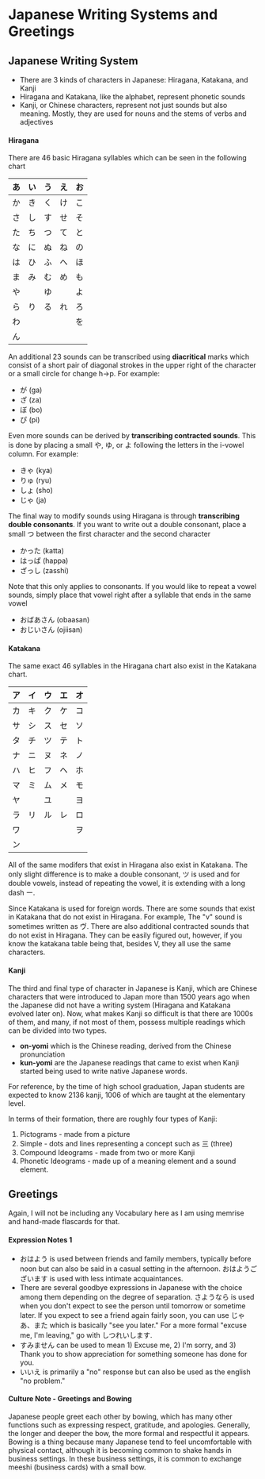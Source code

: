 # Japanese Writing Systems and Greetings

## Japanese Writing System

 - There are 3 kinds of characters in Japanese: Hiragana, Katakana, and Kanji
 - Hiragana and Katakana, like the alphabet, represent phonetic sounds
 - Kanji, or Chinese characters, represent not just sounds but also meaning. Mostly, they are used for nouns and the stems of verbs and adjectives

#### Hiragana

There are 46 basic Hiragana syllables which can be seen in the following chart

| **あ** | **い** | **う** | **え** | **お** |
|:------:|:------:|:------:|:------:|:------:|
|   か   |   き   |   く   |   け   |   こ   |
|   さ   |   し   |   す   |   せ   |   そ   |
|   た   |   ち   |   つ   |   て   |   と   |
|   な   |   に   |   ぬ   |   ね   |   の   |
|   は   |   ひ   |   ふ   |   へ   |   ほ   |
|   ま   |   み   |   む   |   め   |   も   |
|   や   |   　   |   ゆ   |   　   |   よ   |
|   ら   |   り   |   る   |   れ   |   ろ   |
|   わ   |   　   |   　   |   　   |   を   |
|   ん   |   　   |   　   |   　   |   　   |

An additional 23 sounds can be transcribed using **diacritical** marks which consist of a short pair of diagonal strokes in the upper right of the character or a small circle for change h->p. For example:
 * が (ga)
 * ざ (za)
 * ぼ (bo)
 * ぴ (pi)


Even more sounds can be derived by **transcribing contracted sounds**. This is done by placing a small や, ゆ, or よ following the letters in the i-vowel column. For example:

 * きゃ (kya)
 * りゅ (ryu)
 * しょ (sho)
 * じゃ (ja)

The final way to modify sounds using Hiragana is through **transcribing double consonants**. If you want to write out a double consonant, place a small つ between the first character and the second character

 * かった  (katta)
 * はっぱ  (happa)
 * ざっし  (zasshi)

Note that this only applies to consonants. If you would like to repeat a vowel sounds, simply place that vowel right after a syllable that ends in the same vowel

 * おばあさん   (obaasan)
 * おじいさん   (ojiisan)

#### Katakana

The same exact 46 syllables in the Hiragana chart also exist in the Katakana chart.

| **ア** | **イ** | **ウ** | **エ** | **オ** |
|:------:|:------:|:------:|:------:|:------:|
|   カ   |   キ   |   ク   |   ケ   |   コ   |
|   サ   |   シ   |   ス   |   セ   |   ソ   |
|   タ   |   チ   |   ツ   |   テ   |   ト   |
|   ナ   |   ニ   |   ヌ   |   ネ   |   ノ   |
|   ハ   |   ヒ   |   フ   |   ヘ   |   ホ   |
|   マ   |   ミ   |   ム   |   メ   |   モ   |
|   ヤ   |   　   |   ユ   |   　   |   ヨ   |
|   ラ   |   リ   |   ル   |   レ   |   ロ   |
|   ワ   |   　   |   　   |   　   |   ヲ   |
|   ン   |   　   |   　   |   　   |   　   |

All of the same modifers that exist in Hiragana also exist in Katakana. The only slight difference is to make a double consonant, ツ is used and for double vowels, instead of repeating the vowel, it is extending with a long dash ー.

Since Katakana is used for foreign words. There are some sounds that exist in Katakana that do not exist in Hiragana. For example, The "v" sound is sometimes written as ヴ. There are also additional contracted sounds that do not exist in Hiragana. They can be easily figured out, however, if you know the katakana table being that, besides V, they all use the same characters.

#### Kanji

The third and final type of character in Japanese is Kanji, which are Chinese characters that were introduced to Japan more than 1500 years ago when the Japanese did not have a writing system (Hiragana and Katakana evolved later on). Now, what makes Kanji so difficult is that there are 1000s of them, and many, if not most of them, possess multiple readings which can be divided into two types.

 - **on-yomi** which is the Chinese reading, derived from the Chinese pronunciation
 - **kun-yomi** are the Japanese readings that came to exist when Kanji started being used to write native Japanese words.

For reference, by the time of high school graduation, Japan students are expected to know 2136 kanji, 1006 of which are taught at the elementary level.

In terms of their formation, there are roughly four types of Kanji:

 1. Pictograms - made from a picture
 2. Simple - dots and lines representing a concept such as 三 (three)
 3. Compound Ideograms - made from two or more Kanji
 4. Phonetic Ideograms - made up of a meaning element and a sound element.


## Greetings

Again, I will not be including any Vocabulary here as I am using memrise and hand-made flascards for that.

#### Expression Notes 1

 - おはよう is used between friends and family members, typically before noon but can also be said in a casual setting in the afternoon. おはようございます is used with less intimate acquaintances.
 - There are several goodbye expressions in Japanese with the choice among them depending on the degree of separation. さようなら is used when you don't expect to see the person until tomorrow or sometime later. If you expect to see a friend again fairly soon, you can use じゃあ、また which is basically "see you later." For a more formal "excuse me, I'm leaving," go with しつれいします.
 - すみません can be used to mean 1) Excuse me, 2) I'm sorry, and 3) Thank you to show appreciation for something someone has done for you.
 - いいえ is primarily a "no" response but can also be used as the english "no problem."

#### Culture Note - Greetings and Bowing

Japanese people greet each other by bowing, which has many other functions such as expressing respect, gratitude, and apologies. Generally, the longer and deeper the bow, the more formal and respectful it appears. Bowing is a thing because many Japanese tend to feel uncomfortable with physical contact, although it is becoming common to shake hands in business settings. In these business settings, it is common to exchange meeshi (business cards) with a small bow.

